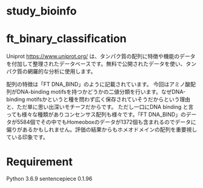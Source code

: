 # study_bioinfo
# ft_binary_classification
Uniprot https://www.uniprot.org/ は、タンパク質の配列に特徴や機能のデータを付加して整理されたデータベースです。無料で公開されたデータを使い、タンパク質の網羅的な分析に使用します。

配列の特徴は「FT   DNA_BIND」のように記載されています。
今回はアミノ酸配列がDNA-binding motifsを持つかどうかの二値分類を行います。なぜDNA-binding motifsかというと種を問わず広く保存されていそうだからという理由と、ただ単に思い出深いモチーフだからです。
ただし一口にDNA binding と言っても様々な種類がありコンセンサス配列も様々です。「FT   DNA_BIND」のデータが5584個でその中でもHomeoboxのデータが1372個も含まれるのでデータに偏りがあるかもしれません。評価の結果からもホメオドメインの配列を重要視している印象です。

# Requirement

Python 3.6.9
sentencepiece           0.1.96

